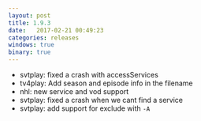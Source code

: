 ```yaml
---
layout: post
title: 1.9.3
date:   2017-02-21 00:49:23
categories: releases
windows: true
binary: true
---
```


* svtplay: fixed a crash with accessServices
* tv4play: Add season and episode info in the filename
* nhl: new service and vod support
* svtplay: fixed a crash when we cant find a service
* svtplay: add support for exclude with `-A`
